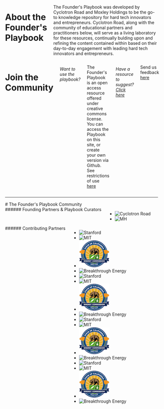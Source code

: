 <div markdown="1" class="columns medium-6 footer-about hide-for-small-only">

  # About the Founder's Playbook

  The Founder's Playbook was developed by Cyclotron Road and Moxley Holdings
  to be the go-to knowledge repository for hard tech innovators and entrepreneurs.
  Cyclotron Road, along with the community of educational partners and practitioners
  below, will serve as a living laboratory for these resources, continually
  bulding upon and refining the content contained within based on their
  day-to-day engagement with leading hard tech innovators and entrepreneurs.

</div>

<div markdown="1" class="columns medium-6 join-community">

  # Join the Community

  ###### Want to use the playbook?

  The Founder's Playbook is an open access resource offered under creative
  commons license. You can access the Playbook on this site, or create your
  own version via Github.
  See restrictions of use [here](/restrictions)

  ###### Have a resource to suggest? [Click here](mailto:joel@moxleyholdings.com?Subject=Founders%20Playbook%20Suggestions)

  Send us feedback [here](mailto:joel@moxleyholdings.com?Subject=Founders%20Playbook%20Suggestions)
</div>

---

<div markdown="1" class="columns community">
  # The Founder's Playbook Community
</div>

<div markdown="1" class="columns medium-6 partners">
  ###### Founding Partners & Playbook Curators

  * ![Cyclotron Road](/img/cyclotronroad.png)
  * ![MH](/img/mh.png)
</div>

<div markdown="1" class="columns medium-6 contributors">
  ###### Contributing Partners

  * ![Stanford](/img/stanford.png)
  * ![MIT](/img/mit-logo.png)
  * ![California Energy Commission](/img/california-energy.png)
  * ![Breakthrough Energy](/img/breakthrough-energy.png)
  * ![Stanford](/img/stanford.png)
  * ![MIT](/img/mit-logo.png)
  * ![California Energy Commission](/img/california-energy.png)
  * ![Breakthrough Energy](/img/breakthrough-energy.png)
  * ![Stanford](/img/stanford.png)
  * ![MIT](/img/mit-logo.png)
  * ![California Energy Commission](/img/california-energy.png)
  * ![Breakthrough Energy](/img/breakthrough-energy.png)
  * ![Stanford](/img/stanford.png)
  * ![MIT](/img/mit-logo.png)
  * ![California Energy Commission](/img/california-energy.png)
  * ![Breakthrough Energy](/img/breakthrough-energy.png)
</div>
